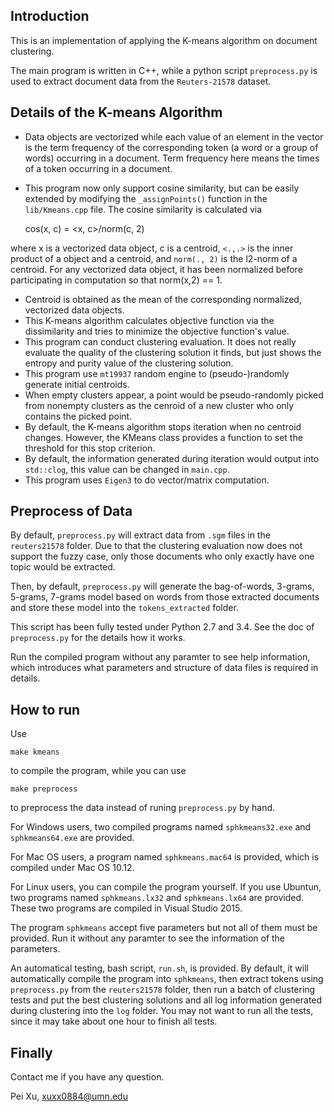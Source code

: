 ## Introduction
This is an implementation of applying the K-means algorithm on document clustering.

The main program is written in C++, while a python script `preprocess.py` is used to extract document data from the `Reuters-21578` dataset.

## Details of the K-means Algorithm
- Data objects are vectorized while each value of an element in the vector is the term frequency of the corresponding token (a word or a group of words) occurring in a document. Term frequency here means the times of a token occurring in a document.
- This program now only support cosine similarity, but can be easily extended by modifying the `_assignPoints()` function in the `lib/Kmeans.cpp` file. The cosine similarity is calculated via

    cos(x, c) = <x, c>/norm(c, 2)

where x is a vectorized data object, c is a centroid, `<.,.>` is the inner product of a object and a centroid, and `norm(., 2)` is the l2-norm of a centroid. For any vectorized data object, it has been normalized before participating in computation so that norm(x,2) == 1.
- Centroid is obtained as the mean of the corresponding normalized, vectorized data objects.
- This K-means algorithm calculates objective function via the dissimilarity and tries to minimize the objective function's value.
- This program can conduct clustering evaluation. It does not really evaluate the quality of the clustering solution it finds, but just shows the entropy and purity value of the clustering solution.
- This program use `mt19937` random engine to (pseudo-)randomly generate initial centroids.
- When empty clusters appear, a point would be pseudo-randomly picked from nonempty clusters as the cenroid of a new cluster who only contains the picked point.
- By default, the K-means algorithm stops iteration when no centroid changes. However, the KMeans class provides a function to set the threshold for this stop criterion.
- By default, the information generated during iteration would output into `std::clog`, this value can be changed in `main.cpp`.
- This program uses `Eigen3` to do vector/matrix computation.

## Preprocess of Data
By default, `preprocess.py` will extract data from `.sgm` files in the `reuters21578` folder. Due to that the clustering evaluation now does not support the fuzzy case, only those documents who only exactly have one topic would be extracted.

Then, by default, `preprocess.py` will generate the bag-of-words, 3-grams, 5-grams, 7-grams model based on words from those extracted documents and store these model into the `tokens_extracted` folder.

This script has been fully tested under Python 2.7 and 3.4. See the doc of `preprocess.py` for the details how it works.

Run the compiled program without any paramter to see help information, which introduces what parameters and structure of data files is required in details.

## How to run

Use

    make kmeans

to compile the program, while you can use

    make preprocess

to preprocess the data instead of runing `preprocess.py` by hand.

For Windows users, two compiled programs named `sphkmeans32.exe` and `sphkmeans64.exe` are provided.

For Mac OS users, a program named `sphkmeans.mac64` is provided, which is compiled under Mac OS 10.12.

For Linux users, you can compile the program yourself. If you use Ubuntun, two programs named `sphkmeans.lx32` and `sphkmeans.lx64` are provided. These two programs are compiled in Visual Studio 2015.

The program `sphkmeans` accept five parameters but not all of them  must be provided. Run it without any paramter to see the information of the parameters.

An automatical testing, bash script, `run.sh`, is provided. By default, it will automatically compile the program into `sphkmeans`, then extract tokens using `preprocess.py` from the `reuters21578` folder, then run a batch of clustering tests and put the best clustering solutions and all log information generated during clustering into the `log` folder. You may not want to run all the tests, since it may take about one hour to finish all tests.

## Finally

Contact me if you have any question.

Pei Xu, xuxx0884@umn.edu
